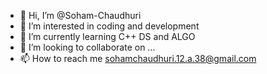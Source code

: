 - 👋 Hi, I’m @Soham-Chaudhuri
- 👀 I’m interested in coding and development
- 🌱 I’m currently learning C++ DS and ALGO
- 💞️ I’m looking to collaborate on ...
- 📫 How to reach me sohamchaudhuri.12.a.38@gmail.com

<!---
Soham-Chaudhuri/Soham-Chaudhuri is a ✨ special ✨ repository because its `README.md` (this file) appears on your GitHub profile.
You can click the Preview link to take a look at your changes.
--->
